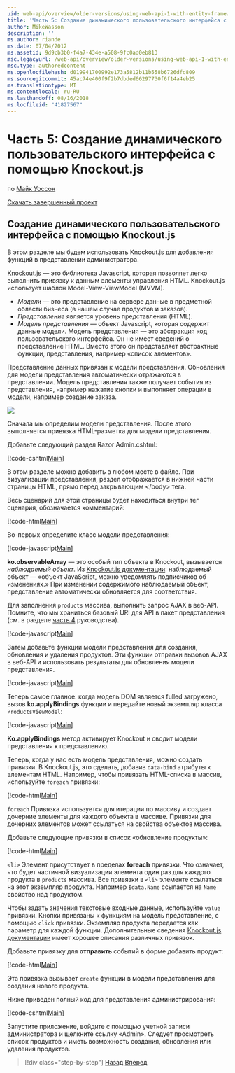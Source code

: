 ```yaml
---
uid: web-api/overview/older-versions/using-web-api-1-with-entity-framework-5/using-web-api-with-entity-framework-part-5
title: 'Часть 5: Создание динамического пользовательского интерфейса с помощью Knockout.js | Документация Майкрософт'
author: MikeWasson
description: ''
ms.author: riande
ms.date: 07/04/2012
ms.assetid: 9d9cb3b0-f4a7-434e-a508-9fc0ad0eb813
msc.legacyurl: /web-api/overview/older-versions/using-web-api-1-with-entity-framework-5/using-web-api-with-entity-framework-part-5
msc.type: authoredcontent
ms.openlocfilehash: d019941700992e173a5812b11b558b6726dfd809
ms.sourcegitcommit: 45ac74e400f9f2b7dbded66297730f6f14a4eb25
ms.translationtype: MT
ms.contentlocale: ru-RU
ms.lasthandoff: 08/16/2018
ms.locfileid: "41827567"
---
```

<a name="part-5-creating-a-dynamic-ui-with-knockoutjs"></a>Часть 5: Создание динамического пользовательского интерфейса с помощью Knockout.js
====================
по [Майк Уоссон](https://github.com/MikeWasson)

[Скачать завершенный проект](http://code.msdn.microsoft.com/ASP-NET-Web-API-with-afa30545)

## <a name="creating-a-dynamic-ui-with-knockoutjs"></a>Создание динамического пользовательского интерфейса с помощью Knockout.js

В этом разделе мы будем использовать Knockout.js для добавления функций в представлении администратора.

[Knockout.js](http://knockoutjs.com/) — это библиотека Javascript, которая позволяет легко выполнить привязку к данным элементы управления HTML. Knockout.js использует шаблон Model-View-ViewModel (MVVM).

- *Модели* — это представление на сервере данные в предметной области бизнеса (в нашем случае продуктов и заказов).
- *Представление* является уровень представления (HTML).
- *Модель представления* — объект Javascript, которая содержит данные модели. Модель представления — это абстракция код пользовательского интерфейса. Он не имеет сведений о представление HTML. Вместо этого он представляет абстрактные функции, представления, например «список элементов».

Представление данных привязан к модели представления. Обновления для модели представления автоматически отражаются в представлении. Модель представления также получает события из представления, например нажатие кнопки и выполняет операции в модели, например создание заказа.

![](using-web-api-with-entity-framework-part-5/_static/image1.png)

Сначала мы определим модели представления. После этого выполняется привязка HTML-разметка для модели представления.

Добавьте следующий раздел Razor Admin.cshtml:

[!code-cshtml[Main](using-web-api-with-entity-framework-part-5/samples/sample1.cshtml)]

В этом разделе можно добавить в любом месте в файле. При визуализации представления, раздел отображается в нижней части страницы HTML, прямо перед закрывающим &lt;/body&gt; тега.

Весь сценарий для этой страницы будет находиться внутри тег сценария, обозначается комментарий:

[!code-html[Main](using-web-api-with-entity-framework-part-5/samples/sample2.html)]

Во-первых определите класс модели представления:

[!code-javascript[Main](using-web-api-with-entity-framework-part-5/samples/sample3.js)]

**ko.observableArray** — это особый тип объекта в Knockout, вызывается *наблюдаемый объект*. Из [Knockout.js документации](http://knockoutjs.com/documentation/observables.html): наблюдаемый объект — «объект JavaScript, можно уведомлять подписчиков об изменениях.» При изменении содержимого наблюдаемый объект, представление автоматически обновляется для соответствия.

Для заполнения `products` массива, выполнить запрос AJAX в веб-API. Помните, что мы храниться базовый URI для API в пакет представления (см. в разделе [часть 4](using-web-api-with-entity-framework-part-4.md) руководства).

[!code-javascript[Main](using-web-api-with-entity-framework-part-5/samples/sample4.js?highlight=5)]

Затем добавьте функции модели представления для создания, обновления и удаления продуктов. Эти функции отправки вызовов AJAX в веб-API и использовать результаты для обновления модели представления.

[!code-javascript[Main](using-web-api-with-entity-framework-part-5/samples/sample5.js?highlight=7)]

Теперь самое главное: когда модель DOM является fulled загружено, вызов **ko.applyBindings** функции и передайте новый экземпляр класса `ProductsViewModel`:

[!code-javascript[Main](using-web-api-with-entity-framework-part-5/samples/sample6.js)]

**Ko.applyBindings** метод активирует Knockout и сводит модели представления к представлению.

Теперь, когда у нас есть модель представления, можно создать привязки. В Knockout.js, это сделать, добавив `data-bind` атрибуты к элементам HTML. Например, чтобы привязать HTML-списка в массив, используйте `foreach` привязки:

[!code-html[Main](using-web-api-with-entity-framework-part-5/samples/sample7.html?highlight=1)]

`foreach` Привязка используется для итерации по массиву и создает дочерние элементы для каждого объекта в массиве. Привязки для дочерних элементов может ссылаться на свойства объектов массива.

Добавьте следующие привязки в список «обновление продукты»:

[!code-html[Main](using-web-api-with-entity-framework-part-5/samples/sample8.html)]

`<li>` Элемент присутствует в пределах **foreach** привязки. Что означает, что будет частичной визуализации элемента один раз для каждого продукта в `products` массива. Все привязки в `<li>` элементе ссылаться на этот экземпляр продукта. Например `$data.Name` ссылается на `Name` свойство над продуктом.

Чтобы задать значения текстовые входные данные, используйте `value` привязки. Кнопки привязаны к функциям на модель представление, с помощью `click` привязки. Экземпляр продукта передается как параметр для каждой функции. Дополнительные сведения [Knockout.js документации](http://knockoutjs.com/documentation/observables.html) имеет хорошее описания различных привязок.

Добавьте привязку для **отправить** событий в форме добавить продукт:

[!code-html[Main](using-web-api-with-entity-framework-part-5/samples/sample9.html)]

Эта привязка вызывает `create` функции в модели представления для создания нового продукта.

Ниже приведен полный код для представления администрирования:

[!code-cshtml[Main](using-web-api-with-entity-framework-part-5/samples/sample10.cshtml)]

Запустите приложение, войдите с помощью учетной записи администратора и щелкните ссылку «Admin». Следует просмотреть список продуктов и иметь возможность создания, обновления или удаления продуктов.

> [!div class="step-by-step"]
> [Назад](using-web-api-with-entity-framework-part-4.md)
> [Вперед](using-web-api-with-entity-framework-part-6.md)

